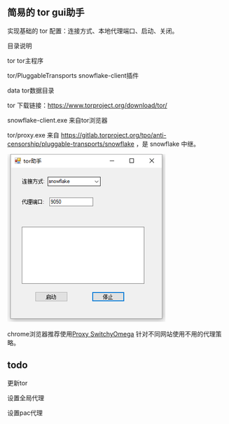 ## 简易的 tor gui助手

实现基础的 tor 配置：连接方式、本地代理端口、启动、关闭。

目录说明

tor tor主程序

tor/PluggableTransports  snowflake-client插件

data tor数据目录


tor 下载链接：https://www.torproject.org/download/tor/

snowflake-client.exe 来自tor浏览器

tor/proxy.exe 来自 https://gitlab.torproject.org/tpo/anti-censorship/pluggable-transports/snowflake ，是 snowflake 中继。


![界面预览](gui.png)

chrome浏览器推荐使用[Proxy SwitchyOmega](https://chrome.google.com/webstore/detail/proxy-switchyomega/padekgcemlokbadohgkifijomclgjgif) 针对不同网站使用不用的代理策略。


## todo

更新tor

设置全局代理

设置pac代理
